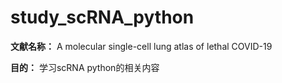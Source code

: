 # study_scRNA_python
**文献名称：** A molecular single-cell lung atlas of lethal COVID-19

**目的：** 学习scRNA python的相关内容
